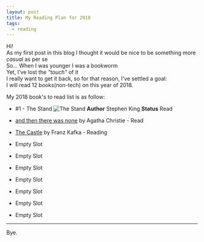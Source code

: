 ```yaml
---
layout: post
title: My Reading Plan for 2018
tags:
  - reading
---
```

Hi!   
As my first post in this blog I thought it would be nice to be something more _casual_ as per se      
So... When I was younger I was a bookworm    
Yet, I've lost the _"touch"_ of it   
I really want to get it back, so for that reason, I've settled a goal:   
I will read 12 books(non-tech) on this year of 2018.    

My 2018 book's to read list is as follow:

- #1 - The Stand
![The Stand](http://bit.ly/2EjCVog)
**Author** Stephen King
**Status** Read     

- [and then there was none](http://bit.ly/2ntCXPJ) by Agatha Christie - Read
- [The Castle](http://bit.ly/1EzPGGD) by Franz Kafka - Reading
- Empty Slot
- Empty Slot
- Empty Slot
- Empty Slot
- Empty Slot
- Empty Slot
- Empty Slot    
---
Bye.

